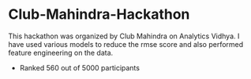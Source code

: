 # Club-Mahindra-Hackathon

This hackathon was organized by Club Mahindra on Analytics Vidhya. 
I have used various models to reduce the rmse score and also performed feature engineering on the data.

- Ranked 560 out of 5000 participants


